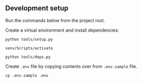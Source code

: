 ## Development setup

Run the commands below from the project root.

Create a virtual environment and install dependencies:

```
python tools/setup.py

venv/Scripts/activate

python tools/deps.py
```


Create `.env` file by copying contents over from `.env.sample` file.

```
cp .env.sample .env
```